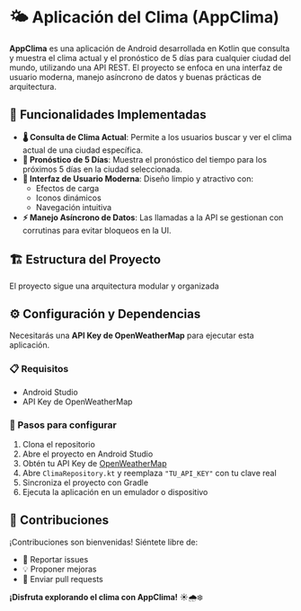 # 🌤️ Aplicación del Clima (AppClima) 

**AppClima** es una aplicación de Android desarrollada en Kotlin que consulta y muestra el clima actual y el pronóstico de 5 días para cualquier ciudad del mundo, utilizando una API REST. El proyecto se enfoca en una interfaz de usuario moderna, manejo asíncrono de datos y buenas prácticas de arquitectura.

## 🚀 Funcionalidades Implementadas

- **🌡️ Consulta de Clima Actual**: Permite a los usuarios buscar y ver el clima actual de una ciudad específica.
- **📅 Pronóstico de 5 Días**: Muestra el pronóstico del tiempo para los próximos 5 días en la ciudad seleccionada.
- **🎨 Interfaz de Usuario Moderna**: Diseño limpio y atractivo con:
  - Efectos de carga
  - Iconos dinámicos
  - Navegación intuitiva
- **⚡ Manejo Asíncrono de Datos**: Las llamadas a la API se gestionan con corrutinas para evitar bloqueos en la UI.

## 🏗️ Estructura del Proyecto

El proyecto sigue una arquitectura modular y organizada

## ⚙️ Configuración y Dependencias

Necesitarás una **API Key de OpenWeatherMap** para ejecutar esta aplicación.

### 📋 Requisitos
- Android Studio
- API Key de OpenWeatherMap

### 🔧 Pasos para configurar
1. Clona el repositorio
2. Abre el proyecto en Android Studio
3. Obtén tu API Key de [OpenWeatherMap](https://openweathermap.org/)
4. Abre `ClimaRepository.kt` y reemplaza `"TU_API_KEY"` con tu clave real
5. Sincroniza el proyecto con Gradle
6. Ejecuta la aplicación en un emulador o dispositivo

## 🤝 Contribuciones
¡Contribuciones son bienvenidas! Siéntete libre de:
- 🐛 Reportar issues
- 💡 Proponer mejoras
- 🔄 Enviar pull requests

**¡Disfruta explorando el clima con AppClima!** ☀️🌧️❄️
